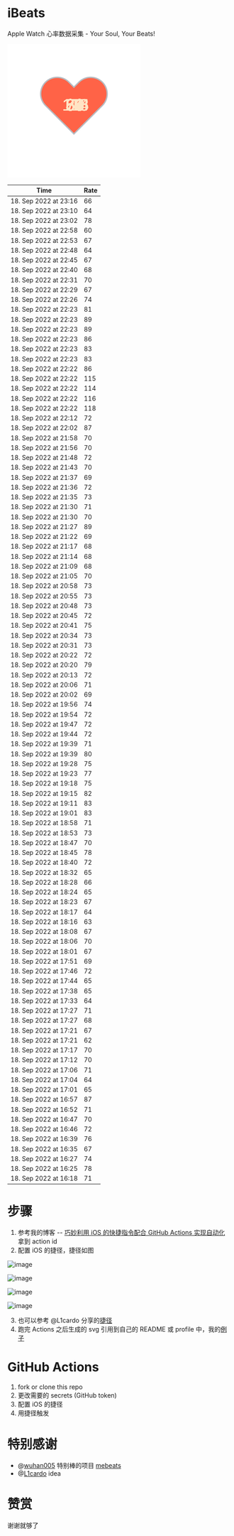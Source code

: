 # iBeats
Apple Watch 心率数据采集 - Your Soul, Your Beats!

![](./files/heart.svg)

<!--START_SECTION:my_heart_rate-->
| Time | Rate | 
 | ---- | ---- | 
| 18. Sep 2022 at 23:16 | 66 |
| 18. Sep 2022 at 23:10 | 64 |
| 18. Sep 2022 at 23:02 | 78 |
| 18. Sep 2022 at 22:58 | 60 |
| 18. Sep 2022 at 22:53 | 67 |
| 18. Sep 2022 at 22:48 | 64 |
| 18. Sep 2022 at 22:45 | 67 |
| 18. Sep 2022 at 22:40 | 68 |
| 18. Sep 2022 at 22:31 | 70 |
| 18. Sep 2022 at 22:29 | 67 |
| 18. Sep 2022 at 22:26 | 74 |
| 18. Sep 2022 at 22:23 | 81 |
| 18. Sep 2022 at 22:23 | 89 |
| 18. Sep 2022 at 22:23 | 89 |
| 18. Sep 2022 at 22:23 | 86 |
| 18. Sep 2022 at 22:23 | 83 |
| 18. Sep 2022 at 22:23 | 83 |
| 18. Sep 2022 at 22:22 | 86 |
| 18. Sep 2022 at 22:22 | 115 |
| 18. Sep 2022 at 22:22 | 114 |
| 18. Sep 2022 at 22:22 | 116 |
| 18. Sep 2022 at 22:22 | 118 |
| 18. Sep 2022 at 22:12 | 72 |
| 18. Sep 2022 at 22:02 | 87 |
| 18. Sep 2022 at 21:58 | 70 |
| 18. Sep 2022 at 21:56 | 70 |
| 18. Sep 2022 at 21:48 | 72 |
| 18. Sep 2022 at 21:43 | 70 |
| 18. Sep 2022 at 21:37 | 69 |
| 18. Sep 2022 at 21:36 | 72 |
| 18. Sep 2022 at 21:35 | 73 |
| 18. Sep 2022 at 21:30 | 71 |
| 18. Sep 2022 at 21:30 | 70 |
| 18. Sep 2022 at 21:27 | 89 |
| 18. Sep 2022 at 21:22 | 69 |
| 18. Sep 2022 at 21:17 | 68 |
| 18. Sep 2022 at 21:14 | 68 |
| 18. Sep 2022 at 21:09 | 68 |
| 18. Sep 2022 at 21:05 | 70 |
| 18. Sep 2022 at 20:58 | 73 |
| 18. Sep 2022 at 20:55 | 73 |
| 18. Sep 2022 at 20:48 | 73 |
| 18. Sep 2022 at 20:45 | 72 |
| 18. Sep 2022 at 20:41 | 75 |
| 18. Sep 2022 at 20:34 | 73 |
| 18. Sep 2022 at 20:31 | 73 |
| 18. Sep 2022 at 20:22 | 72 |
| 18. Sep 2022 at 20:20 | 79 |
| 18. Sep 2022 at 20:13 | 72 |
| 18. Sep 2022 at 20:06 | 71 |
| 18. Sep 2022 at 20:02 | 69 |
| 18. Sep 2022 at 19:56 | 74 |
| 18. Sep 2022 at 19:54 | 72 |
| 18. Sep 2022 at 19:47 | 72 |
| 18. Sep 2022 at 19:44 | 72 |
| 18. Sep 2022 at 19:39 | 71 |
| 18. Sep 2022 at 19:39 | 80 |
| 18. Sep 2022 at 19:28 | 75 |
| 18. Sep 2022 at 19:23 | 77 |
| 18. Sep 2022 at 19:18 | 75 |
| 18. Sep 2022 at 19:15 | 82 |
| 18. Sep 2022 at 19:11 | 83 |
| 18. Sep 2022 at 19:01 | 83 |
| 18. Sep 2022 at 18:58 | 71 |
| 18. Sep 2022 at 18:53 | 73 |
| 18. Sep 2022 at 18:47 | 70 |
| 18. Sep 2022 at 18:45 | 78 |
| 18. Sep 2022 at 18:40 | 72 |
| 18. Sep 2022 at 18:32 | 65 |
| 18. Sep 2022 at 18:28 | 66 |
| 18. Sep 2022 at 18:24 | 65 |
| 18. Sep 2022 at 18:23 | 67 |
| 18. Sep 2022 at 18:17 | 64 |
| 18. Sep 2022 at 18:16 | 63 |
| 18. Sep 2022 at 18:08 | 67 |
| 18. Sep 2022 at 18:06 | 70 |
| 18. Sep 2022 at 18:01 | 67 |
| 18. Sep 2022 at 17:51 | 69 |
| 18. Sep 2022 at 17:46 | 72 |
| 18. Sep 2022 at 17:44 | 65 |
| 18. Sep 2022 at 17:38 | 65 |
| 18. Sep 2022 at 17:33 | 64 |
| 18. Sep 2022 at 17:27 | 71 |
| 18. Sep 2022 at 17:27 | 68 |
| 18. Sep 2022 at 17:21 | 67 |
| 18. Sep 2022 at 17:21 | 62 |
| 18. Sep 2022 at 17:17 | 70 |
| 18. Sep 2022 at 17:12 | 70 |
| 18. Sep 2022 at 17:06 | 71 |
| 18. Sep 2022 at 17:04 | 64 |
| 18. Sep 2022 at 17:01 | 65 |
| 18. Sep 2022 at 16:57 | 87 |
| 18. Sep 2022 at 16:52 | 71 |
| 18. Sep 2022 at 16:47 | 70 |
| 18. Sep 2022 at 16:46 | 72 |
| 18. Sep 2022 at 16:39 | 76 |
| 18. Sep 2022 at 16:35 | 67 |
| 18. Sep 2022 at 16:27 | 74 |
| 18. Sep 2022 at 16:25 | 78 |
| 18. Sep 2022 at 16:18 | 71 |

<!--END_SECTION:my_heart_rate-->

# 步骤
1. 参考我的博客 -- [巧妙利用 iOS 的快捷指令配合 GitHub Actions 实现自动化](https://github.com/yihong0618/gitblog/issues/198) 拿到 action id
2. 配置 iOS 的捷径，捷径如图

![image](https://user-images.githubusercontent.com/15976103/122154218-0db0b480-ce97-11eb-93bb-5aec07c558dc.png)

![image](https://user-images.githubusercontent.com/15976103/122154236-186b4980-ce97-11eb-8e4b-70551a0391ae.png)

![image](https://user-images.githubusercontent.com/15976103/122154268-2d47dd00-ce97-11eb-902e-3acf292265a9.png)

![image](https://user-images.githubusercontent.com/15976103/122174055-fa144680-ceb4-11eb-9be2-3eb83cd516f7.png)

3. 也可以参考 @L1cardo 分享的[捷径](https://www.icloud.com/shortcuts/6ab6047b459c41ad822ad6b94b1c03d4)
4. 跑完 Actions 之后生成的 svg 引用到自己的 README 或 profile 中，我的[例子](https://github.com/yihong0618) 

# GitHub Actions

1. fork or clone this repo
2. 更改需要的 secrets (GitHub token)
3. 配置 iOS 的捷径
4. 用捷径触发

# 特别感谢
- @[wuhan005](https://github.com/wuhan005) 特别棒的项目 [mebeats](https://github.com/wuhan005/mebeats)
- @[L1cardo](https://github.com/L1cardo) idea

# 赞赏
谢谢就够了
